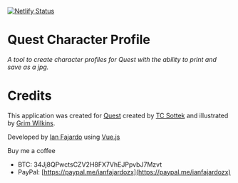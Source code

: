 [![Netlify Status](https://api.netlify.com/api/v1/badges/84fb52a8-9a5f-424b-af78-42f97c5d4e7f/deploy-status)](https://app.netlify.com/sites/quest-character-profile/deploys)

# Quest Character Profile

*A tool to create character profiles for Quest with the ability to print and save as a jpg.*

# Credits

This application was created for [Quest](https://www.adventure.game/) created by [TC Sottek](https://twitter.com/chillmage) and illustrated by [Grim Wilkins](https://twitter.com/grimwilkins).

Developed by [Ian Fajardo](https://twitter.com/ianfajardozx) using [Vue.js](https://vuejs.org/)

Buy me a coffee
* BTC: 34Jj8QPwctsCZV2H8FX7VhEJPpvbJ7Mzvt
* PayPal: [https://paypal.me/ianfajardozx](https://paypal.me/ianfajardozx)